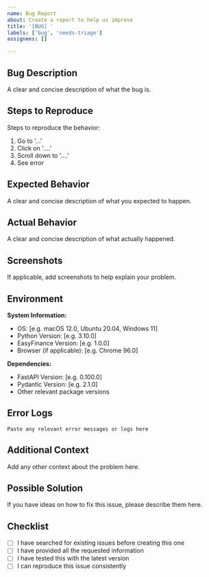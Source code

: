 ```yaml
---
name: Bug Report
about: Create a report to help us improve
title: '[BUG] '
labels: ['bug', 'needs-triage']
assignees: []

---
```


## Bug Description
A clear and concise description of what the bug is.

## Steps to Reproduce
Steps to reproduce the behavior:
1. Go to '...'
2. Click on '....'
3. Scroll down to '....'
4. See error

## Expected Behavior
A clear and concise description of what you expected to happen.

## Actual Behavior
A clear and concise description of what actually happened.

## Screenshots
If applicable, add screenshots to help explain your problem.

## Environment
**System Information:**
- OS: [e.g. macOS 12.0, Ubuntu 20.04, Windows 11]
- Python Version: [e.g. 3.10.0]
- EasyFinance Version: [e.g. 1.0.0]
- Browser (if applicable): [e.g. Chrome 96.0]

**Dependencies:**
- FastAPI Version: [e.g. 0.100.0]
- Pydantic Version: [e.g. 2.1.0]
- Other relevant package versions

## Error Logs
```
Paste any relevant error messages or logs here
```

## Additional Context
Add any other context about the problem here.

## Possible Solution
If you have ideas on how to fix this issue, please describe them here.

## Checklist
- [ ] I have searched for existing issues before creating this one
- [ ] I have provided all the requested information
- [ ] I have tested this with the latest version
- [ ] I can reproduce this issue consistently
